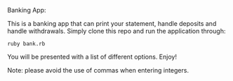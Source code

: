 Banking App:

This is a banking app that can print your statement, handle deposits and handle withdrawals. Simply clone this repo and run the application through:

`ruby bank.rb`

You will be presented with a list of different options. Enjoy!

Note: please avoid the use of commas when entering integers.

